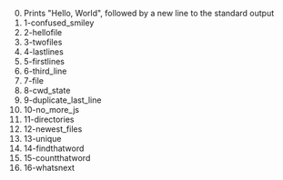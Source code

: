 0. Prints "Hello, World", followed by a new line to the standard output
1. 1-confused_smiley
2. 2-hellofile
3.  3-twofiles
4. 4-lastlines
5. 5-firstlines
6. 6-third_line
7. 7-file
8. 8-cwd_state
9. 9-duplicate_last_line
10. 10-no_more_js
11. 11-directories
12. 12-newest_files
13. 13-unique
14. 14-findthatword
15. 15-countthatword
16. 16-whatsnext
